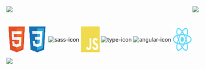 <div>
  
  <img  height="150em" src="https://github-readme-stats.vercel.app/api?username=fc0n&show_icons=true&theme=dark&include_all_commits=true&count_private=true"/>
  <img align="right" height="150em" src="https://github-readme-stats.vercel.app/api/top-langs/?username=fc0n&layout=compact&langs_count=16&theme=dark"/>
</div>
<br>

<div  align="center"> 
  <div style="display: inline_block"><br>
    <img align="center" height="70" width="50" alt="html-icon" src="https://raw.githubusercontent.com/devicons/devicon/master/icons/html5/html5-original.svg">
    <img align="center" height="70" width="50" alt="css-icon" src="https://raw.githubusercontent.com/devicons/devicon/master/icons/css3/css3-original.svg">
    <img align="center" height="70" width="50" alt="sass-icon" src="https://cdn.jsdelivr.net/gh/devicons/devicon/icons/sass/sass-original.svg" />
    <img align="center" height="70" width="50" alt="js-icon"  src="https://raw.githubusercontent.com/devicons/devicon/master/icons/javascript/javascript-plain.svg">
    <img align="center" height="70" width="50" alt="type-icon" src="https://cdn.jsdelivr.net/gh/devicons/devicon/icons/typescript/typescript-original.svg" />
    <img align="center" height="70" width="50" alt="angular-icon" src="https://cdn.jsdelivr.net/gh/devicons/devicon/icons/angularjs/angularjs-original.svg" />   
    <img align="center" height="70" width="50" alt="react-icon" src="https://raw.githubusercontent.com/devicons/devicon/master/icons/react/react-original.svg">
   </div>
</div>

<p>
  <a href="https://www.linkedin.com/in/jean-gabriel-9b9924203/" alt="LinkedIn Jean Gabriel" target="_blank">
    <img src="https://img.shields.io/badge/LinkedIn-0077B5?style=for-the-badge&logo=linkedin&logoColor=white" />
  </a>
</p>
